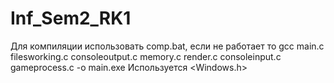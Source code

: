 # Inf_Sem2_RK1
Для компиляции использовать comp.bat, если не работает то gcc main.c filesworking.c consoleoutput.c memory.c render.c consoleinput.c gameprocess.c -o main.exe
Используется <Windows.h>
